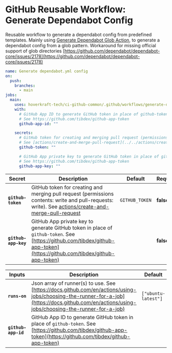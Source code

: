<!-- start title -->

# GitHub Reusable Workflow: Generate Dependabot Config

<!-- end title -->
<!-- start description -->

Reusable workflow to generate a dependabot config from predefined templates.
Mainly using [Generate Dependabot Glob Action](https://github.com/marketplace/actions/generate-dependabot-glob), to generate a dependabot config from a glob pattern.
Workaround for missing official support of glob directories [https://github.com/dependabot/dependabot-core/issues/2178](https://github.com/dependabot/dependabot-core/issues/2178)

<!-- end description -->
<!-- start contents -->
<!-- end contents -->
<!-- start usage -->

```yaml
name: Generate dependabot.yml config
on:
  push:
    branches:
      - main
jobs:
  main:
    uses: hoverkraft-tech/ci-github-common/.github/workflows/generate-dependabot-config.yml@0.8.0
    with:
      # GitHub App ID to generate GitHub token in place of github-token.
      # See https://github.com/tibdex/github-app-token
      github-app-id: ""

    secrets:
      # GitHub token for creating and merging pull request (permissions contents: write and pull-requests: write).
      # See [actions/create-and-merge-pull-request](../../actions/create-and-merge-pull-request)
      github-token: ""

      # GitHub App private key to generate GitHub token in place of github-token.
      # See https://github.com/tibdex/github-app-token
      github-app-key: ""
```

<!-- end usage -->
<!-- start secrets -->

| **Secret**                      | **Description**                                                                                                                                                                                     | **Default**               | **Required** |
| ------------------------------- | --------------------------------------------------------------------------------------------------------------------------------------------------------------------------------------------------- | ------------------------- | ------------ |
| **<code>github-token</code>**   | GitHub token for creating and merging pull request (permissions contents: write and pull-requests: write). See [actions/create-and-merge-pull-request](../../actions/create-and-merge-pull-request) | <code>GITHUB_TOKEN</code> | **false**    |
| **<code>github-app-key</code>** | GitHub App private key to generate GitHub token in place of <code>github-token</code>. See [https://github.com/tibdex/github-app-token](https://github.com/tibdex/github-app-token)                 | <code></code>             | **false**    |

<!-- end secrets -->
<!-- start inputs -->

| **Inputs**                     | **Description**                                                                                                                                                                                | **Default**                    | **Required** |
| ------------------------------ | ---------------------------------------------------------------------------------------------------------------------------------------------------------------------------------------------- | ------------------------------ | ------------ |
| **<code>runs-on</code>**       | Json array of runner(s) to use. See [https://docs.github.com/en/actions/using-jobs/choosing-the-runner-for-a-job](https://docs.github.com/en/actions/using-jobs/choosing-the-runner-for-a-job) | <code>["ubuntu-latest"]</code> | **false**    |
| **<code>github-app-id</code>** | GitHub App ID to generate GitHub token in place of <code>github-token</code>. See [https://github.com/tibdex/github-app-token](https://github.com/tibdex/github-app-token)                     | <code></code>                  | **false**    |

<!-- end inputs -->

<!-- start outputs -->
<!-- end outputs -->
<!-- start [.github/ghadocs/examples/] -->
<!-- end [.github/ghadocs/examples/] -->
